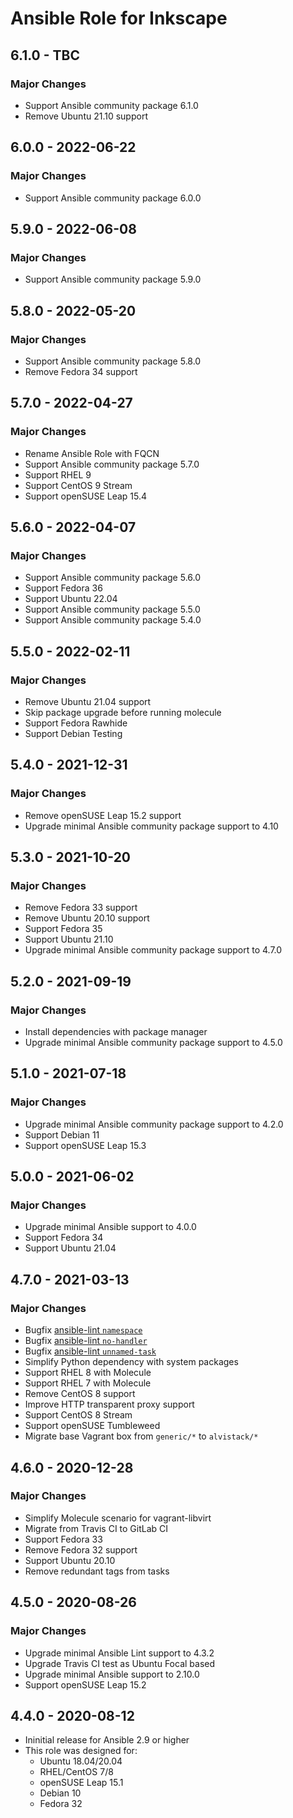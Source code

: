 # Ansible Role for Inkscape

## 6.1.0 - TBC

### Major Changes

  - Support Ansible community package 6.1.0
  - Remove Ubuntu 21.10 support

## 6.0.0 - 2022-06-22

### Major Changes

  - Support Ansible community package 6.0.0

## 5.9.0 - 2022-06-08

### Major Changes

  - Support Ansible community package 5.9.0

## 5.8.0 - 2022-05-20

### Major Changes

  - Support Ansible community package 5.8.0
  - Remove Fedora 34 support

## 5.7.0 - 2022-04-27

### Major Changes

  - Rename Ansible Role with FQCN
  - Support Ansible community package 5.7.0
  - Support RHEL 9
  - Support CentOS 9 Stream
  - Support openSUSE Leap 15.4

## 5.6.0 - 2022-04-07

### Major Changes

  - Support Ansible community package 5.6.0
  - Support Fedora 36
  - Support Ubuntu 22.04
  - Support Ansible community package 5.5.0
  - Support Ansible community package 5.4.0

## 5.5.0 - 2022-02-11

### Major Changes

  - Remove Ubuntu 21.04 support
  - Skip package upgrade before running molecule
  - Support Fedora Rawhide
  - Support Debian Testing

## 5.4.0 - 2021-12-31

### Major Changes

  - Remove openSUSE Leap 15.2 support
  - Upgrade minimal Ansible community package support to 4.10

## 5.3.0 - 2021-10-20

### Major Changes

  - Remove Fedora 33 support
  - Remove Ubuntu 20.10 support
  - Support Fedora 35
  - Support Ubuntu 21.10
  - Upgrade minimal Ansible community package support to 4.7.0

## 5.2.0 - 2021-09-19

### Major Changes

  - Install dependencies with package manager
  - Upgrade minimal Ansible community package support to 4.5.0

## 5.1.0 - 2021-07-18

### Major Changes

  - Upgrade minimal Ansible community package support to 4.2.0
  - Support Debian 11
  - Support openSUSE Leap 15.3

## 5.0.0 - 2021-06-02

### Major Changes

  - Upgrade minimal Ansible support to 4.0.0
  - Support Fedora 34
  - Support Ubuntu 21.04

## 4.7.0 - 2021-03-13

### Major Changes

  - Bugfix [ansible-lint `namespace`](https://github.com/ansible-community/ansible-lint/pull/1451)
  - Bugfix [ansible-lint `no-handler`](https://github.com/ansible-community/ansible-lint/pull/1402)
  - Bugfix [ansible-lint `unnamed-task`](https://github.com/ansible-community/ansible-lint/pull/1413)
  - Simplify Python dependency with system packages
  - Support RHEL 8 with Molecule
  - Support RHEL 7 with Molecule
  - Remove CentOS 8 support
  - Improve HTTP transparent proxy support
  - Support CentOS 8 Stream
  - Support openSUSE Tumbleweed
  - Migrate base Vagrant box from `generic/*` to `alvistack/*`

## 4.6.0 - 2020-12-28

### Major Changes

  - Simplify Molecule scenario for vagrant-libvirt
  - Migrate from Travis CI to GitLab CI
  - Support Fedora 33
  - Remove Fedora 32 support
  - Support Ubuntu 20.10
  - Remove redundant tags from tasks

## 4.5.0 - 2020-08-26

### Major Changes

  - Upgrade minimal Ansible Lint support to 4.3.2
  - Upgrade Travis CI test as Ubuntu Focal based
  - Upgrade minimal Ansible support to 2.10.0
  - Support openSUSE Leap 15.2

## 4.4.0 - 2020-08-12

  - Ininitial release for Ansible 2.9 or higher
  - This role was designed for:
      - Ubuntu 18.04/20.04
      - RHEL/CentOS 7/8
      - openSUSE Leap 15.1
      - Debian 10
      - Fedora 32
